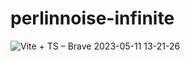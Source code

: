 # perlinnoise-infinite

![Vite + TS – Brave 2023-05-11 13-21-26](https://github.com/psemsari/perlinnoise-infinite/assets/41895689/067a5474-3777-4ce0-b7ad-c5a5d554ab8e)
